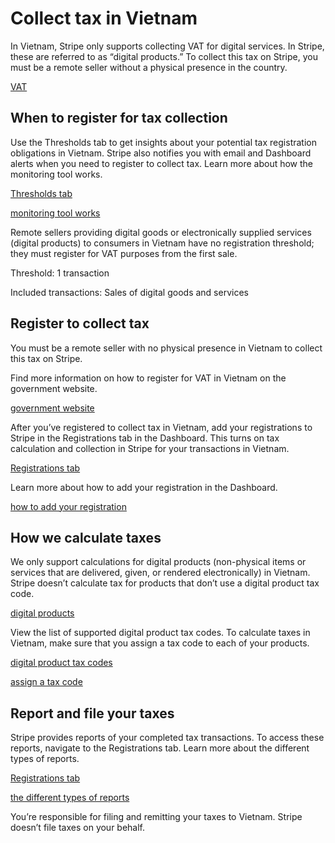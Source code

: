 # Collect tax in Vietnam

In Vietnam, Stripe only supports collecting VAT for digital services. In Stripe, these are referred to as “digital products.” To collect this tax on Stripe, you must be a remote seller without a physical presence in the country.

[VAT](https://etaxvn.gdt.gov.vn/nccnn/Request)

## When to register for tax collection

Use the Thresholds tab to get insights about your potential tax registration obligations in Vietnam. Stripe also notifies you with email and Dashboard alerts when you need to register to collect tax. Learn more about how the monitoring tool works.

[Thresholds tab](https://dashboard.stripe.com/tax/thresholds)

[monitoring tool works](/tax/monitoring)

Remote sellers providing digital goods or electronically supplied services (digital products) to consumers in Vietnam have no registration threshold; they must register for VAT purposes from the first sale.

Threshold: 1 transaction

Included transactions: Sales of digital goods and services

## Register to collect tax

You must be a remote seller with no physical presence in Vietnam to collect this tax on Stripe.

Find more information on how to register for VAT in Vietnam on the government website.

[government website](https://etaxvn.gdt.gov.vn/nccnn/Request)

After you’ve registered to collect tax in Vietnam, add your registrations to Stripe in the Registrations tab in the Dashboard. This turns on tax calculation and collection in Stripe for your transactions in Vietnam.

[Registrations tab](https://dashboard.stripe.com/tax/registrations?location=vn)

Learn more about how to add your registration in the Dashboard.

[how to add your registration](/tax/registering#track-your-registrations-in-the-tax-dashboard)

## How we calculate taxes

We only support calculations for digital products (non-physical items or services that are delivered, given, or rendered electronically) in Vietnam. Stripe doesn’t calculate tax for products that don’t use a digital product tax code.

[digital products](/tax/tax-codes?type=digital)

View the list of supported digital product tax codes. To calculate taxes in Vietnam, make sure that you assign a tax code to each of your products.

[digital product tax codes](/tax/tax-codes?type=digital)

[assign a tax code](/tax/products-prices-tax-codes-tax-behavior#tax-code-on-product)

## Report and file your taxes

Stripe provides reports of your completed tax transactions. To access these reports, navigate to the Registrations tab. Learn more about the different types of reports.

[Registrations tab](https://dashboard.stripe.com/tax/registrations)

[the different types of reports](/tax/reports)

You’re responsible for filing and remitting your taxes to Vietnam. Stripe doesn’t file taxes on your behalf.
